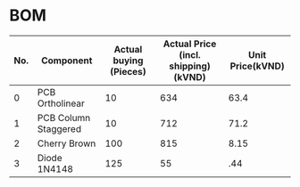 # BOM

|No.|Component|Actual buying (Pieces)|Actual Price (incl. shipping) (kVND)|Unit Price(kVND)|
| ----------- | ----------- | ----------- | ----------- | ----------- |
|0|PCB Ortholinear|10|634|63.4|
|1|PCB Column Staggered|10|712|71.2|
|2|Cherry Brown|100|815|8.15|
|3|Diode 1N4148|125|55|.44|

